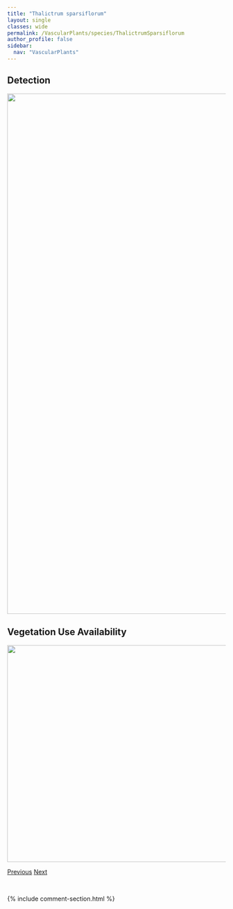 ```yaml
---
title: "Thalictrum sparsiflorum"
layout: single
classes: wide
permalink: /VascularPlants/species/ThalictrumSparsiflorum
author_profile: false
sidebar:
  nav: "VascularPlants"
---
```


<h2>Detection</h2>

<a href="https://drive.google.com/uc?export=view&id=1TGFqHVA_QAR89XX_qx5OHsXEn1tf26wi">
<img src="https://drive.google.com/uc?export=view&id=1TGFqHVA_QAR89XX_qx5OHsXEn1tf26wi" height = "1200" width = "800">
</a>


<h2>Vegetation Use Availability</h2>

<a href="https://drive.google.com/uc?export=view&id=1ta_yZfIrD0ZX8lyZIIBznwXB9sidMvPP">
<img src="https://drive.google.com/uc?export=view&id=1ta_yZfIrD0ZX8lyZIIBznwXB9sidMvPP" height = "500" width = "1000">
</a>


<a href="/DevelopmentWebsite/VascularPlants/species/ThalictrumOccidentale" class="pagination--pager" title="Thalictrum occidentale">Previous</a> <a href="/DevelopmentWebsite/VascularPlants/species/ThalictrumVenulosum" class="pagination--pager" title="Thalictrum venulosum">Next</a>

<p>&nbsp;</p>

{% include comment-section.html %}

